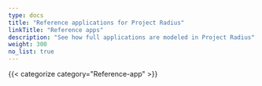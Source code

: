 ```yaml
---
type: docs
title: "Reference applications for Project Radius"
linkTitle: "Reference apps"
description: "See how full applications are modeled in Project Radius"
weight: 300
no_list: true
---
```

 
 {{< categorize category="Reference-app" >}}
